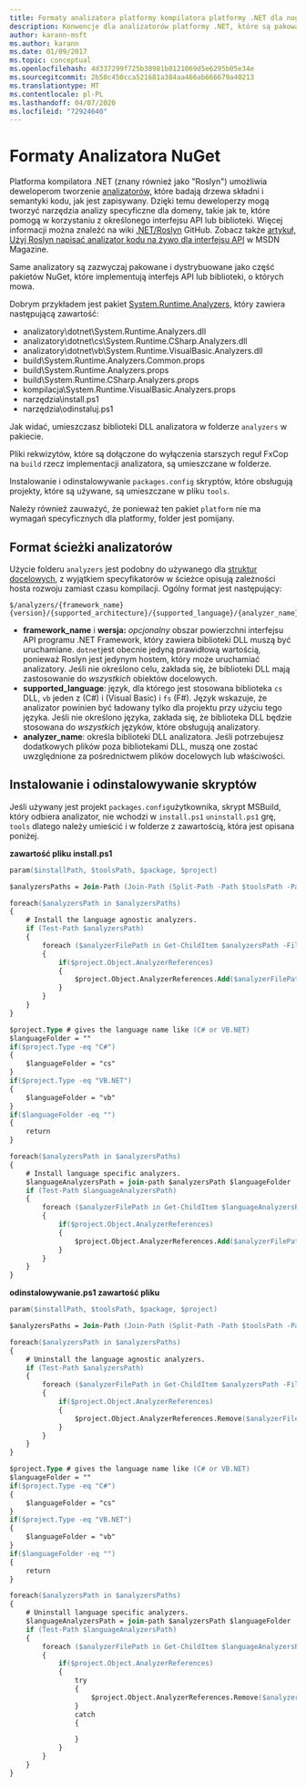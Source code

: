 ```yaml
---
title: Formaty analizatora platformy kompilatora platformy .NET dla nuget
description: Konwencje dla analizatorów platformy .NET, które są pakowane i dystrybuowane za pomocą pakietów NuGet, które implementują interfejs API lub biblioteki.
author: karann-msft
ms.author: karann
ms.date: 01/09/2017
ms.topic: conceptual
ms.openlocfilehash: 4d337299f725b38981b0121069d5e6295b05e34e
ms.sourcegitcommit: 2b50c450cca521681a384aa466ab666679a40213
ms.translationtype: MT
ms.contentlocale: pl-PL
ms.lasthandoff: 04/07/2020
ms.locfileid: "72924640"
---
```

# <a name="analyzer-nuget-formats"></a>Formaty Analizatora NuGet

Platforma kompilatora .NET (znany również jako "Roslyn") umożliwia deweloperom tworzenie [analizatorów,](https://github.com/dotnet/roslyn/wiki/How-To-Write-a-C%23-Analyzer-and-Code-Fix) które badają drzewa składni i semantyki kodu, jak jest zapisywany. Dzięki temu deweloperzy mogą tworzyć narzędzia analizy specyficzne dla domeny, takie jak te, które pomogą w korzystaniu z określonego interfejsu API lub biblioteki. Więcej informacji można znaleźć na wiki [.NET/Roslyn](https://github.com/dotnet/roslyn/wiki) GitHub. Zobacz także [artykuł, Użyj Roslyn napisać analizator kodu na żywo dla interfejsu API](https://msdn.microsoft.com/magazine/dn879356.aspx) w MSDN Magazine.

Same analizatory są zazwyczaj pakowane i dystrybuowane jako część pakietów NuGet, które implementują interfejs API lub biblioteki, o których mowa.

Dobrym przykładem jest pakiet [System.Runtime.Analyzers,](https://www.nuget.org/packages/System.Runtime.Analyzers) który zawiera następującą zawartość:

- analizatory\dotnet\System.Runtime.Analyzers.dll
- analizatory\dotnet\cs\System.Runtime.CSharp.Analyzers.dll
- analizatory\dotnet\vb\System.Runtime.VisualBasic.Analyzers.dll
- build\System.Runtime.Analyzers.Common.props
- build\System.Runtime.Analyzers.props
- build\System.Runtime.CSharp.Analyzers.props
- kompilacja\System.Runtime.VisualBasic.Analyzers.props
- narzędzia\install.ps1
- narzędzia\odinstaluj.ps1

Jak widać, umieszczasz biblioteki DLL analizatora w folderze `analyzers` w pakiecie.

Pliki rekwizytów, które są dołączone do wyłączenia starszych reguł FxCop na `build` rzecz implementacji analizatora, są umieszczane w folderze.

Instalowanie i odinstalowywanie `packages.config` skryptów, które obsługują projekty, które są używane, są umieszczane w pliku `tools`.

Należy również zauważyć, że ponieważ ten pakiet `platform` nie ma wymagań specyficznych dla platformy, folder jest pomijany.


## <a name="analyzers-path-format"></a>Format ścieżki analizatorów

Użycie folderu `analyzers` jest podobny do używanego dla [struktur docelowych](../create-packages/supporting-multiple-target-frameworks.md), z wyjątkiem specyfikatorów w ścieżce opisują zależności hosta rozwoju zamiast czasu kompilacji. Ogólny format jest następujący:

    $/analyzers/{framework_name}{version}/{supported_architecture}/{supported_language}/{analyzer_name}.dll

- **framework_name** i **wersja:** *opcjonalny* obszar powierzchni interfejsu API programu .NET Framework, który zawiera biblioteki DLL muszą być uruchamiane. `dotnet`jest obecnie jedyną prawidłową wartością, ponieważ Roslyn jest jedynym hostem, który może uruchamiać analizatory. Jeśli nie określono celu, zakłada się, że biblioteki DLL mają zastosowanie do *wszystkich* obiektów docelowych.
- **supported_language**: język, dla którego jest stosowana biblioteka `cs` DLL, `vb` jeden z (C#) i (Visual Basic) i `fs` (F#). Język wskazuje, że analizator powinien być ładowany tylko dla projektu przy użyciu tego języka. Jeśli nie określono języka, zakłada się, że biblioteka DLL będzie stosowana do *wszystkich* języków, które obsługują analizatory.
- **analyzer_name**: określa biblioteki DLL analizatora. Jeśli potrzebujesz dodatkowych plików poza bibliotekami DLL, muszą one zostać uwzględnione za pośrednictwem plików docelowych lub właściwości.


## <a name="install-and-uninstall-scripts"></a>Instalowanie i odinstalowywanie skryptów

Jeśli używany jest projekt `packages.config`użytkownika, skrypt MSBuild, który odbiera analizator, nie wchodzi w `install.ps1` `uninstall.ps1` grę, `tools` dlatego należy umieścić i w folderze z zawartością, która jest opisana poniżej.

**zawartość pliku install.ps1**

```ps
param($installPath, $toolsPath, $package, $project)

$analyzersPaths = Join-Path (Join-Path (Split-Path -Path $toolsPath -Parent) "analyzers" ) * -Resolve

foreach($analyzersPath in $analyzersPaths)
{
    # Install the language agnostic analyzers.
    if (Test-Path $analyzersPath)
    {
        foreach ($analyzerFilePath in Get-ChildItem $analyzersPath -Filter *.dll)
        {
            if($project.Object.AnalyzerReferences)
            {
                $project.Object.AnalyzerReferences.Add($analyzerFilePath.FullName)
            }
        }
    }
}

$project.Type # gives the language name like (C# or VB.NET)
$languageFolder = ""
if($project.Type -eq "C#")
{
    $languageFolder = "cs"
}
if($project.Type -eq "VB.NET")
{
    $languageFolder = "vb"
}
if($languageFolder -eq "")
{
    return
}

foreach($analyzersPath in $analyzersPaths)
{
    # Install language specific analyzers.
    $languageAnalyzersPath = join-path $analyzersPath $languageFolder
    if (Test-Path $languageAnalyzersPath)
    {
        foreach ($analyzerFilePath in Get-ChildItem $languageAnalyzersPath -Filter *.dll)
        {
            if($project.Object.AnalyzerReferences)
            {
                $project.Object.AnalyzerReferences.Add($analyzerFilePath.FullName)
            }
        }
    }
}
```


**odinstalowywanie.ps1 zawartość pliku**

```ps
param($installPath, $toolsPath, $package, $project)

$analyzersPaths = Join-Path (Join-Path (Split-Path -Path $toolsPath -Parent) "analyzers" ) * -Resolve

foreach($analyzersPath in $analyzersPaths)
{
    # Uninstall the language agnostic analyzers.
    if (Test-Path $analyzersPath)
    {
        foreach ($analyzerFilePath in Get-ChildItem $analyzersPath -Filter *.dll)
        {
            if($project.Object.AnalyzerReferences)
            {
                $project.Object.AnalyzerReferences.Remove($analyzerFilePath.FullName)
            }
        }
    }
}

$project.Type # gives the language name like (C# or VB.NET)
$languageFolder = ""
if($project.Type -eq "C#")
{
    $languageFolder = "cs"
}
if($project.Type -eq "VB.NET")
{
    $languageFolder = "vb"
}
if($languageFolder -eq "")
{
    return
}

foreach($analyzersPath in $analyzersPaths)
{
    # Uninstall language specific analyzers.
    $languageAnalyzersPath = join-path $analyzersPath $languageFolder
    if (Test-Path $languageAnalyzersPath)
    {
        foreach ($analyzerFilePath in Get-ChildItem $languageAnalyzersPath -Filter *.dll)
        {
            if($project.Object.AnalyzerReferences)
            {
                try
                {
                    $project.Object.AnalyzerReferences.Remove($analyzerFilePath.FullName)
                }
                catch
                {

                }
            }
        }
    }
}
```
